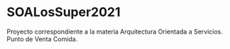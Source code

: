 # SOALosSuper2021
Proyecto correspondiente a la materia Arquitectura Orientada  a Servicios. Punto de Venta Comida.

